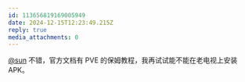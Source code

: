 ```yaml
---
id: 113656819169005949
date: 2024-12-15T12:23:49.215Z
reply: true
media_attachments: 0
---
```


[@sun](https://jiong.us/@sun) 不错，官方文档有 PVE 的保姆教程，我再试试能不能在老电视上安装 APK。

